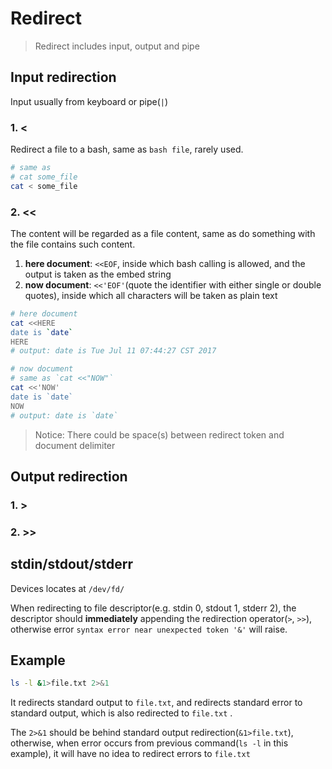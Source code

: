 # Redirect

> Redirect includes input, output and pipe

## Input redirection

Input usually from keyboard or pipe(`|`)

### 1. <

Redirect a file to a bash, same as `bash file`, rarely used.

```bash
# same as 
# cat some_file
cat < some_file
```

### 2. <<

The content will be regarded as a file content, same as do something with the file contains such content.
 
1. **here document**: `<<EOF`, inside which bash calling is allowed, and the output is taken as the embed string
2. **now document**: `<<'EOF'`(quote the identifier with either single or double quotes), inside which all characters will be taken as plain text

```bash
# here document
cat <<HERE
date is `date`
HERE
# output: date is Tue Jul 11 07:44:27 CST 2017

# now document
# same as `cat <<"NOW"`
cat <<'NOW'
date is `date`
NOW
# output: date is `date`
```

> Notice: There could be space(s) between redirect token and document delimiter

## Output redirection

### 1. >
### 2. >>

## stdin/stdout/stderr

Devices locates at `/dev/fd/`

When redirecting to file descriptor(e.g. stdin 0, stdout 1, stderr 2), the descriptor should **immediately** appending the redirection operator(`>`, `>>`), otherwise error `syntax error near unexpected token '&'` will raise.

## Example

```bash
ls -l &1>file.txt 2>&1
```

It redirects standard output to `file.txt`, and redirects standard error to standard output, which is also redirected to `file.txt` .

The `2>&1` should be behind standard output redirection(`&1>file.txt`), otherwise, when error occurs from previous command(`ls -l` in this example), it will have no idea to redirect errors to `file.txt`

